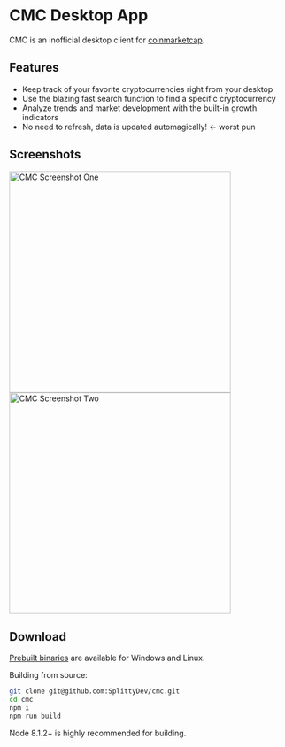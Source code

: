 # CMC Desktop App
CMC is an inofficial desktop client for [coinmarketcap].

## Features
- Keep track of your favorite cryptocurrencies right from your desktop
- Use the blazing fast search function to find a specific cryptocurrency
- Analyze trends and market development with the built-in growth indicators
- No need to refresh, data is updated automagically! <- worst pun

## Screenshots
<p float="left">
    <img src="preview_one.png" width="400" alt="CMC Screenshot One">
    <img src="preview_two.png" width="400" alt="CMC Screenshot Two">
</p>

## Download
[Prebuilt binaries][prebuilt] are available for Windows and Linux.

Building from source:
```bash
git clone git@github.com:SplittyDev/cmc.git
cd cmc
npm i
npm run build
```

Node 8.1.2+ is highly recommended for building.

[coinmarketcap]: https://coinmarketcap.com
[prebuilt]: https://github.com/SplittyDev/cmc/releases/latest
